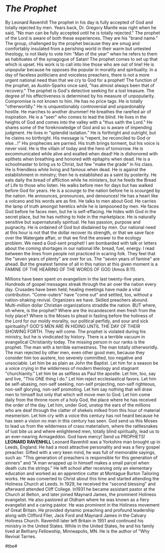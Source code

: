# *The Prophet*
By Leonard Ravenhill
The prophet in his day is fully accepted of God and totally rejected by men.
Years back, Dr. Gregory Mantle was right when he said, "No man can be fully accepted until he is totally rejected." The prophet of the Lord is aware of both these experiences. They are his "brand name."
The group, challenged by the prophet because they are smug and comfortably insulated from a perishing world in their warm but untested theology, is not likely to vote him "Man of the year" when he refers to them as habituates of the synagogue of Satan!
The prophet comes to set up that which is upset. His work is to call into line those who are out of line! He is unpopular because he opposes the popular in morality and spirituality. In a day of faceless politicians and voiceless preachers, there is not a more urgent national need than that we cry to God for a prophet! The function of the prophet, as Austin-Sparks once said, "has almost always been that of recovery."
The prophet is God's detective seeking for a lost treasure. The degree of his effectiveness is determined by his measure of unpopularity. Compromise is not known to him.
He has no price tags. 
He is totally "otherworldly." 
He is unquestionably controversial and unpardonably hostile. 
He marches to another drummer! 
He breathes the rarefied air of inspiration. 
He is a "seer" who comes to lead the blind. 
He lives in the heights of God and comes into the valley with a "thus saith the Lord." 
He shares some of the foreknowledge of God and so is aware of impending judgment. 
He lives in "splendid isolation." 
He is forthright and outright, but he claims no birthright. 
His message is "repent, be reconciled to God or else...!" 
His prophecies are parried. 
His truth brings torment, but his voice is never void. 
He is the villain of today and the hero of tomorrow. 
He is excommunicated while alive and exalted when dead! 
He is dishonored with epithets when breathing and honored with epitaphs when dead. 
He is a schoolmaster to bring us to Christ, but few "make the grade" in his class. 
He is friendless while living and famous when dead. 
He is against the establishment in ministry; then he is established as a saint by posterity. 
He eats daily the bread of affliction while he ministers, but he feeds the Bread of Life to those who listen. 
He walks before men for days but has walked before God for years. 
He is a scourge to the nation before he is scourged by the nation. 
He announces, pronounces, and denounces! 
He has a heart like a volcano and his words are as fire. 
He talks to men about God. 
He carries the lamp of truth amongst heretics while he is lampooned by men. 
He faces God before he faces men, but he is self-effacing. 
He hides with God in the secret place, but he has nothing to hide in the marketplace. 
He is naturally sensitive but supernaturally spiritual. 
He has passion, purpose and pugnacity. 
He is ordained of God but disdained by men.
Our national need at this hour is not that the dollar recover its strength, or that we save face over the Watergate affair, or that we find the answer to the ecology problem. We need a God-sent prophet!
I am bombarded with talk or letters about the coming shortages in our national life: bread, fuel, energy. I read between the lines from people not practiced in scaring folk. They feel that the "seven years of plenty" are over for us. The "seven years of famine" are ahead. But the greatest famine of all in this nation at this given moment is a FAMINE OF THE HEARING OF THE WORDS OF GOD (Amos 8:11).

Millions have been spent on evangelism in the last twenty-five years. Hundreds of gospel messages streak through the air over the nation every day. Crusades have been held; healing meetings have made a vital contribution. "Come-outers" have "come out" and settled, too, without a nation-shaking revival. Organizers we have. Skilled preachers abound. Multi-million dollar Christian organizations straddle the nation. BUT where, oh where, is the prophet? Where are the incandescent men fresh from the holy place? Where is the Moses to plead in fasting before the holiness of the Lord for our moldy morality, our political perfidy, and sour and sick spirituality?
GOD'S MEN ARE IN HIDING UNTIL THE DAY OF THEIR SHOWING FORTH. They will come. The prophet is violated during his ministry, but he is vindicated by history.
There is a terrible vacuum in evangelical Christianity today. The missing person in our ranks is the prophet. The man with a terrible earnestness. The man totally otherworldly. The man rejected by other men, even other good men, because they consider him too austere, too severely committed, too negative and unsociable.
Let him be as plain as John the Baptist. 
Let him for a season be a voice crying in the wilderness of modern theology and stagnant "churchianity." 
Let him be as selfless as Paul the apostle. 
Let him, too, say and live, "This ONE thing I do." 
Let him reject ecclesiastical favors. 
Let him be self-abasing, non-self seeking, non-self projecting, non-self righteous, non-self glorying, non-self promoting. 
Let him say nothing that will draw men to himself but only that which will move men to God. 
Let him come daily from the throne room of a holy God, the place where he has received the order of the day. 
Let him, under God, unstop the ears of the millions who are deaf through the clatter of shekels milked from this hour of material mesmerism. 
Let him cry with a voice this century has not heard because he has seen a vision no man in this century has seen.
God send us this Moses to lead us from the wilderness of crass materialism, where the rattlesnakes of lust bite us and where enlightened men, totally blind spiritually, lead us to an ever-nearing Armageddon.
God have mercy! Send us PROPHETS!
**LEONARD RAVENHILL**
Leonard Ravenhill was a Yorkshire man brought up in Leeds, England. He had a most attractive personality and was a fiery gospel preacher. Gifted with a very keen mind, he was full of memorable sayings, such as: "This generation of preachers is responsible for this generation of sinners" and "A man wrapped up in himself makes a small parcel when death cuts the strings."
He left school after receiving only an elementary education and worked as an apprentice cutter at Montague Burton Tailoring works. He was converted to Christ about this time and started attending the Holiness Church at Leeds. In 1929, he received the "second blessing" and afterward attended Cliff College. In1931 he became assistant pastor at the Church at Belton, and later joined Maynard James, the prominent Holiness evangelist. He also pastored at Oldham where he was known as a fiery evangelist and a caring pastor. He was prominent in the Holiness movement of Great Britain. He provided dynamic preaching and profound leadership along with Clifford Filer, Jack Ford and Maynard James in the Calvary Holiness Church.
Ravenhill later left Britain in 1951 and continued his ministry in the United States. While in the United States, he and his family lived at Bethany Fellowship, Minneapolis, MN. He is the author of "Why Revival Tarries.

#tbe#